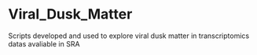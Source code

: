 # Viral_Dusk_Matter
Scripts developed and used to explore viral dusk matter in transcriptomics datas avaliable in SRA
